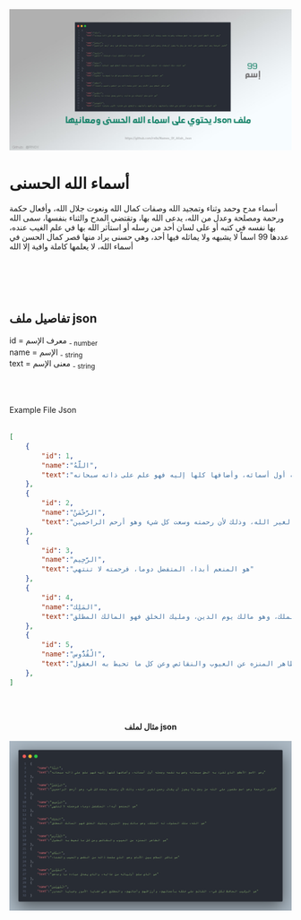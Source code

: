 <div align="center"> 
    <img src="/Github/Names_Of_Allah_Json.jpg" alt="albitaqat">
</div>


#  أسماء الله الحسنى

أسماء مدح وحمد وثناء وتمجيد الله وصفات كمال الله ونعوت جلال الله، وأفعال حكمة ورحمة ومصلحة وعدل من الله، يدعى الله بها، وتقتضي المدح والثناء بنفسها، سمى الله بها نفسه في كتبه أو على لسان أحد من رسله أو استأثر الله بها في علم الغيب عنده، عددها 99 اسماً لا يشبهه ولا يماثله فيها أحد، وهي حسنى يراد منها قصر كمال الحسن في أسماء الله، لا يعلمها كاملة وافية إلا الله

<br>

<br><br>

## تفاصيل ملف json 

id = معرف الإسم <sub> - number</sub><br>
name = الإسم <sub> - string</sub><br>
text = معنى الإسم <sub> - string</sub><br>

<br><br>

Example File Json 

```json

[
    {
        "id": 1,
        "name":"اللَّهُ",
        "text":"وهو الاسم الأعظم الذي تفرد به الحق سبحانه وخص به نفسه وجعله أول أسمائه، وأضافها كلها إليه فهو علم على ذاته سبحانه"
    },
    {
        "id": 2,
        "name":"الرَّحْمَنُ",
        "text":"كثير الرحمة وهو اسم مقصور على الله عز وجل ولا يجوز أن يقال رحمن لغير الله، وذلك لأن رحمته وسعت كل شيء وهو أرحم الراحمين"
    },
    {
        "id": 3,
        "name":"الرَّحِيم",
        "text":"هو المنعم أبدا، المتفضل دوما، فرحمته لا تنتهي"
    },
    {
        "id": 4,
        "name":"المَلِك",
        "text":"هو الله، ملك الملوك، له الملك، وهو مالك يوم الدين، ومليك الخلق فهو المالك المطلق"
    },
    {
        "id": 5,
        "name":"الْقُدُّوس",
        "text":"هو الطاهر المنزه عن العيوب والنقائص وعن كل ما تحيط به العقول"
    },
]

```

<br><br>






<div align="center"> 
    <b>مثال لملف json</b>
    <br><br>
    <img src="/Github/1.png" alt="albitaqat">
</div>
